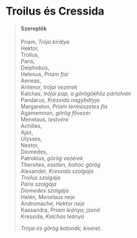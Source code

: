 <!-- ======================================================================
--- Search engine
title:          Troilus és Cressida
keywords:       Troilus, Cressida, vígjáték
description:    William Shakespeare: Troilus és Cressida.
--- Menu system
order:          160
text:           Troilus és Cressida
hidden:         false
umbel:          false
--- Page properties
id:             /comedies/troilus-and-cressida
document:       
layout:         layout-2-left
$-left:         play-list
searchable:     true
======================================================================= -->

# Troilus és Cressida

>   #### Szereplők
>   
>   Priam, _Trója királya_  
    Hektor,  
    Troilus,  
    Paris,  
    Deiphobus,  
    Helenus, _Priam fiai_  
    Aeneas,  
    Antenor, _trójai vezérek_  
    Kalchas, _trójai pap, a görögökhöz pártolván_  
    Pandarus, _Kressida nagybátyja_  
    Margarelon, _Priam természetes fia_  
    Agamemnon, _görög fővezér_  
    Menelaus, _testvére_  
    Achilles,  
    Ajax,  
    Ulysses,  
    Nestor,  
    Diomedes,  
    Patroklus, _görög vezérek_  
    Thersites, _esetlen, bohóc görög_  
    Alexander, _Kressida szolgája_  
    _Troilus szolgája_  
    _Paris szolgája_  
    _Diomedes szolgája_  
    Helén, _Menelaus neje_  
    Andromache, _Hektor neje_  
    Kassandra, _Priam leánya; jósnő_  
    Kressida, _Kalchas leánya_  
>   
>   _Trójai és görög katonák; kiséret._
